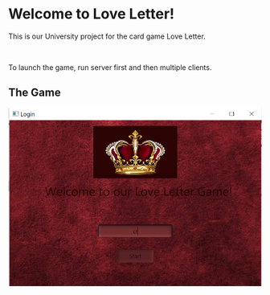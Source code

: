 # Welcome to Love Letter!
This is our University project for the card game Love Letter.

<br />  

To launch the game, run server first and then multiple clients.

## The Game
 

![](src/client/resources/login.png)
